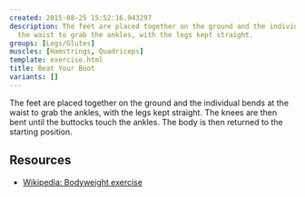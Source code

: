 ```yaml
---
created: 2015-08-25 15:52:16.943297
description: The feet are placed together on the ground and the individual bends at
  the waist to grab the ankles, with the legs kept straight.
groups: [Legs/Glutes]
muscles: [Hamstrings, Quadriceps]
template: exercise.html
title: Beat Your Boot
variants: []
---
```

The feet are placed together on the ground and the individual bends at the waist to grab the ankles, with the legs kept straight. The knees are then bent until the buttocks touch the ankles. The body is then returned to the starting position.

## Resources

* [Wikipedia: Bodyweight exercise](https://en.wikipedia.org/wiki/Bodyweight_exercise)